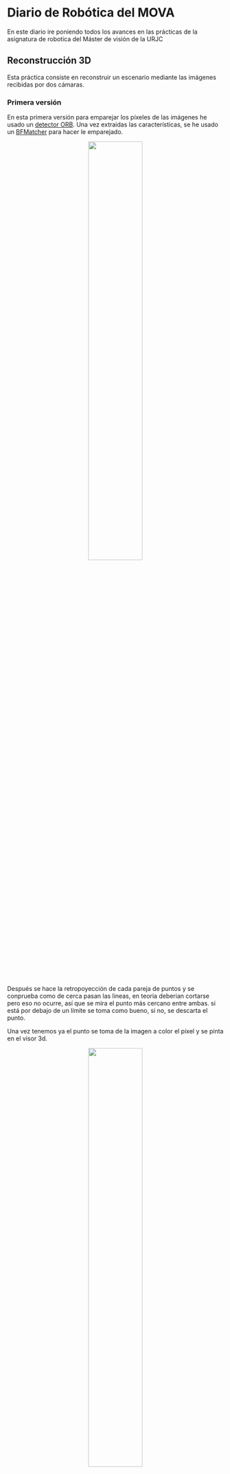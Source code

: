 # Diario de Robótica del MOVA

En este diario ire poniendo todos los avances en las prácticas de la asignatura de robotica del Máster de visión de la URJC 

## Reconstrucción 3D

Esta práctica consiste en reconstruir un escenario mediante las imágenes recibidas por dos cámaras.

### Primera versión
En esta primera versión para emparejar los píxeles de las imágenes he usado un [detector ORB](https://docs.opencv.org/3.0-beta/doc/py_tutorials/py_feature2d/py_orb/py_orb.html). Una vez extraidas las características, se he usado un [BFMatcher](https://docs.opencv.org/3.0-beta/doc/py_tutorials/py_feature2d/py_matcher/py_matcher.html) para hacer le emparejado.

<p align="center">
<img src="./img/3d_1_img.png" width="50%" height="50%">
</p>

Después se hace la retropoyección de cada pareja de puntos y se conprueba como de cerca pasan las lineas, en teoria deberian cortarse pero eso no ocurre, así que se mira el punto más cercano entre ambas. si está por debajo de un límite se toma como bueno, si no, se descarta el punto.


Una vez tenemos ya el punto se toma de la imagen a color el píxel y se pinta en el visor 3d.
<p align="center">
<img src="./img/3d_1.png" width="50%" height="50%"> <img src="./img/3d_1_2.png" width="50%" height="50%">
</p>

Como se puede ver en las imágenes el resultado no es demasiado bueno, se intuyen las formas, pero al reconstruir con 1500 puntos se nota que faltan puntos. Esto es debido a que cuando se usan descriptores de características hay menos emparejamientos. Como ventaja tiene lo que tarda en hacerse (1 minuto 15 segundos, siendo el emparejado 0.2 segundos)


<iframe width="560" height="315" src="https://www.youtube.com/embed/M5CtkMH-Yvw" frameborder="0" allow="accelerometer; autoplay; encrypted-media; gyroscope; picture-in-picture" allowfullscreen></iframe>




### Segunda versión
En la versión dos para emparejar los píxeles he optado por reducir el número de píxeles a buscar he usado Canny en la imagen izquierda estando las dos imaǵenes en esacala de grises, asi sabemos que ya tienen información y no intentamos emparejar fondo por ejemplo.

<p align="center">
<img src="./img/3d_2_img.PNG" width="50%" height="50%">
</p>

En la imagen se puede ver que ya solo vamos a intentar emparejar esos puntos en blanco y no toda. Después en la para encotrar la pareja lo que he hecho es asumir que es canónica la configuración de las cámaras por lo tanto la busqueda de la pareja se reduce a buscar en la misma horizontal en la otra imagen (es donde está la epipolar en una configuración canónica). para ello se han cogido un parche de 11x11 al rededor del punto de la imagen izquierda y se ha ido comparando cogiendo parches iguales al rededor de cada uno de los puntos de la epipolar desde el píxel el mismo píxel en la imagen derecha y moviendonos a la izquierda (un punto que se ve en un píxel en la imagen izquierda como mucho estará en el mismo pixel de la derecha, pero nunca más a la derecha).

Para saber cómo de buena es la correspondencia se utiliza la función de openCV  `matchTemplate` con la métrica `CCORR_NORMED` que devuelve una medida de correlación. Si no superaba un umbral se descartaba.

El resto es igual que el primer método.
<p align="center">
<img src="./img/3d_2.PNG" width="50%" height="50%"> <img src="./img/3d_2_lat.PNG" width="50%" height="50%">
</p>

Como se puede ver en las imágenes el resultado es mucho mejor que en el anterior, aunque tarda más en ejecutarse (unos 7 minutos, siendo el emparejado 90 segundos).


<iframe width="560" height="315" src="https://www.youtube.com/embed/vMoZPOOJopg" frameborder="0" allow="accelerometer; autoplay; encrypted-media; gyroscope; picture-in-picture" allowfullscreen></iframe>

### Tercera versión
En la tercera la unica diferencia con respecto a la segunda es que se ha aplicado un cierre a la imagen obtenida desde Canny para aumentar el número de píxeles a emparejar.

<p align="center">
<img src="./img/3d_3_img.PNG" width="50%" height="50%">
</p>


El resto es igual que el segundo método.
<p align="center">
<img src="./img/3d_3.PNG" width="50%" height="50%"> <img src="./img/3d_3_2.PNG" width="50%" height="50%">
</p>

Como se puede ver en las imágenes el resultado es todavia mejor, pero en cambio tenemos una perdida de tiempo considerable al llegar a los 25 minutos la reconstrucción.

## Sigue líneas

Esta práctica consiste en seguir una línea con un F1 usando visión y un [controlador PID](https://en.wikipedia.org/wiki/PID_controller).

### Primera Versión

En esta primera versión se establecen 2 puntos, uno cerca del horizonte y otro un poco mas abajo, este segundo punto determina la velocidad de giro y con la diferencia entre el primero y el segundo se saca si es una curva recta o una curva.

<iframe width="560" height="315" src="https://www.youtube.com/embed/IjoKkfNpUN4" frameborder="0" allow="accelerometer; autoplay; encrypted-media; gyroscope; picture-in-picture" allowfullscreen></iframe>

### Segunda Versión

En esta segunda versión se han variado ligeramente los valores de las constantes y de las velocidades máximas para obtener un mejor resultado en la vuelta (más estable)

<iframe width="560" height="315" src="https://www.youtube.com/embed/UKm7d6WgocA" frameborder="0" allow="accelerometer; autoplay; encrypted-media; gyroscope; picture-in-picture" allowfullscreen></iframe>

### Tercera Versión

En esta tercera versión se ha puesto un punto por encima del horizonte para determinar si hay pared o no, si no la hay estamos en recta. Si la hay en curva. y se toma un punto puy cercano al horizonte para determinar la velcidad de giro

<iframe width="560" height="315" src="https://www.youtube.com/embed/-REtZqYeQUQ" frameborder="0" allow="accelerometer; autoplay; encrypted-media; gyroscope; picture-in-picture" allowfullscreen></iframe>


